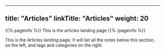 
---
title: "Articles"
linkTitle: "Articles"
weight: 20
---

{{% pageinfo %}}
This is the articles landing page
{{% /pageinfo %}}

This is the Articles landing page.  It will list all the notes below this section, on the left, and tags and categories on the right.

